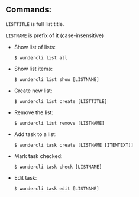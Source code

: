 
Commands:
---------

`LISTTITLE` is full list title.

`LISTNAME` is prefix of it (case-insensitive)

  - Show list of lists:
    ```
    $ wundercli list all
    ```

  - Show list items:
    ```
    $ wundercli list show [LISTNAME]
    ```

  - Create new list:
    ```
    $ wundercli list create [LISTTITLE]
    ```

  - Remove the list:
    ```
    $ wundercli list remove [LISTNAME]
    ```

  - Add task to a list:
    ```
    $ wundercli task create [LISTNAME [ITEMTEXT]]
    ```

  - Mark task checked:
    ```
    $ wundercli task check [LISTNAME]
    ```

  - Edit task:
    ```
    $ wundercli task edit [LISTNAME]
    ```

